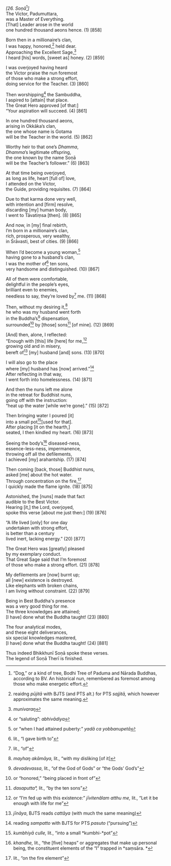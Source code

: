 *\[26. Soṇā*[^1]*\]*  
The Victor, Padumuttara,  
was a Master of Everything.  
\[That\] Leader arose in the world  
one hundred thousand aeons hence. (1) \[858\]

Born then in a millionaire’s clan,  
I was happy, honored,[^2] held dear.  
Approaching the Excellent Sage,[^3]  
I heard \[his\] words, \[sweet as\] honey. (2) \[859\]

I was overjoyed having heard  
the Victor praise the nun foremost  
of those who make a strong effort,  
doing service for the Teacher. (3) \[860\]

Then worshipping[^4] the Sambuddha,  
I aspired to \[attain\] that place.  
The Great Hero approved \[of that:\]  
“Your aspiration will succeed. (4) \[861\]

In one hundred thousand aeons,  
arising in Okkāka’s clan,  
the one whose name is Gotama  
will be the Teacher in the world. (5) \[862\]

Worthy heir to that one’s *Dhamma*,  
*Dhamma*’s legitimate offspring,  
the one known by the name Soṇā  
will be the Teacher’s follower.” (6) \[863\]

At that time being overjoyed,  
as long as life, heart \[full of\] love,  
I attended on the Victor,  
the Guide, providing requisites. (7) \[864\]

Due to that karma done very well,  
with intention and \[firm\] resolve,  
discarding \[my\] human body,  
I went to Tāvatiṃsa \[then\]. (8) \[865\]

And now, in \[my\] final rebirth,  
I’m born in a millionaire’s clan,  
rich, prosperous, very wealthy,  
in Śrāvasti, best of cities. (9) \[866\]

When I’d become a young woman,[^5]  
having gone to a husband’s clan,  
I was the mother of[^6] ten sons,  
very handsome and distinguished. (10) \[867\]

All of them were comfortable,  
delightful in the people’s eyes,  
brilliant even to enemies,  
needless to say, they’re loved by[^7] me. (11) \[868\]

Then, without my desiring it,[^8]  
he who was my husband went forth  
in the Buddha’s[^9] dispensation,  
surrounded[^10] by \[those\] sons[^11] \[of mine\]. (12) \[869\]

\[And\] then, alone, I reflected:  
“Enough with \[this\] life \[here\] for me,[^12]  
growing old and in misery,  
bereft of[^13] \[my\] husband \[and\] sons. (13) \[870\]

I will also go to the place  
where \[my\] husband has \[now\] arrived.”[^14]  
After reflecting in that way,  
I went forth into homelessness. (14) \[871\]

And then the nuns left me alone  
in the retreat for Buddhist nuns,  
going off with the instruction:  
“heat up the water \[while we’re gone\].” (15) \[872\]

Then bringing water I poured \[it\]  
into a small pot[^15]\[used for that\].  
After placing \[it on the hearth,\]  
seated, I then kindled my heart. (16) \[873\]

Seeing the body’s[^16] diseased-ness,  
essence-less-ness, impermanence,  
throwing off all the defilements,  
I achieved \[my\] arahantship. (17) \[874\]

Then coming \[back, those\] Buddhist nuns,  
asked \[me\] about the hot water.  
Through concentration on the fire,[^17]  
I quickly made the flame ignite. (18) \[875\]

Astonished, the \[nuns\] made that fact  
audible to the Best Victor.  
Hearing \[it,\] the Lord, overjoyed,  
spoke this verse \[about me just then:\] (19) \[876\]

“A life lived \[only\] for one day  
undertaken with strong effort,  
is better than a century  
lived inert, lacking energy.” (20) \[877\]

The Great Hero was \[greatly\] pleased  
by my exemplary conduct.  
That Great Sage said that I’m foremost  
of those who make a strong effort. (21) \[878\]

My defilements are \[now\] burnt up;  
all \[new\] existence is destroyed.  
Like elephants with broken chains,  
I am living without constraint. (22) \[879\]

Being in Best Buddha's presence  
was a very good thing for me.  
The three knowledges are attained;  
\[I have\] done what the Buddha taught! (23) \[880\]

The four analytical modes,  
and these eight deliverances,  
six special knowledges mastered,  
\[I have\] done what the Buddha taught! (24) \[881\]

Thus indeed Bhikkhunī Soṇā spoke these verses.  
The legend of Soṇā Therī is finished.  
[^1]: “Dog,” or a kind of tree, Bodhi Tree of Paduma and Nārada Buddhas,
    according to BV. An historical nun, remembered as foremost among
    those who make energetic effort.  
[^2]: reaidng *pūjitā* with BJTS (and PTS alt.) for PTS *sajjitā,* which
    however approximates the same meaning.  
[^3]: *munivaraŋ*  
[^4]: or “saluting”: *abhivādiya*  
[^5]: or “when I had attained puberty:” *yadā ca yobbanupetā*  
[^6]: lit., “I gave birth to”  
[^7]: lit., “of”  
[^8]: *mayhaŋ akāmāya,* lit., “with my disliking \[of it\]  
[^9]: *devadevassa*, lit., “of the God of Gods” or “the Gods’ God’s”  
[^10]: or “honored,” “being placed in front of”  
[^11]: *dasaputta°,* lit., “by the ten sons”  
[^12]: or “I’m fed up with this existence:” *jīvitenâlam atthu me,*
    lit., “Let it be enough with life for me”  
[^13]: *jīnāya*, BJTS reads *cattāya* (with much the same meaning)  
[^14]: reading *sampatto* with BJTS for PTS *pasuto* (“pursuing”)  
[^15]: *kumbhiyā culle,* lit., “into a small *kumbhi-*pot”  
[^16]: *khandhe,* lit., “the \[five\] heaps” or aggregates that make up
    personal being, the constituent elements of the “I” trapped in
    *saṃsāra. *  
[^17]: lit., “on the fire element”
